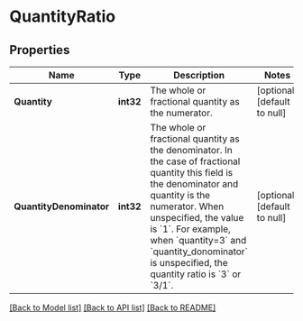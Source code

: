 # QuantityRatio

## Properties
Name | Type | Description | Notes
------------ | ------------- | ------------- | -------------
**Quantity** | **int32** | The whole or fractional quantity as the numerator. | [optional] [default to null]
**QuantityDenominator** | **int32** | The whole or fractional quantity as the denominator.  In the case of fractional quantity this field is the denominator and quantity is the numerator. When unspecified, the value is &#x60;1&#x60;. For example, when &#x60;quantity&#x3D;3&#x60; and &#x60;quantity_donominator&#x60; is unspecified, the quantity ratio is &#x60;3&#x60; or &#x60;3/1&#x60;. | [optional] [default to null]

[[Back to Model list]](../README.md#documentation-for-models) [[Back to API list]](../README.md#documentation-for-api-endpoints) [[Back to README]](../README.md)

